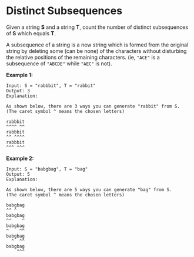 # Distinct Subsequences

Given a string __S__ and a string __T__, count the number of distinct subsequences of __S__ which equals __T__.

A subsequence of a string is a new string which is formed from the original string by deleting some (can be none) of the characters without disturbing the relative positions of the remaining characters. (ie, `"ACE"` is a subsequence of `"ABCDE"` while `"AEC"` is not).

__Example 1:__

```pseudo
Input: S = "rabbbit", T = "rabbit"
Output: 3
Explanation:

As shown below, there are 3 ways you can generate "rabbit" from S.
(The caret symbol ^ means the chosen letters)

rabbbit
^^^^ ^^
rabbbit
^^ ^^^^
rabbbit
^^^ ^^^
```

__Example 2:__

```pseudo
Input: S = "babgbag", T = "bag"
Output: 5
Explanation:

As shown below, there are 5 ways you can generate "bag" from S.
(The caret symbol ^ means the chosen letters)

babgbag
^^ ^
babgbag
^^    ^
babgbag
^    ^^
babgbag
  ^  ^^
babgbag
    ^^^
```